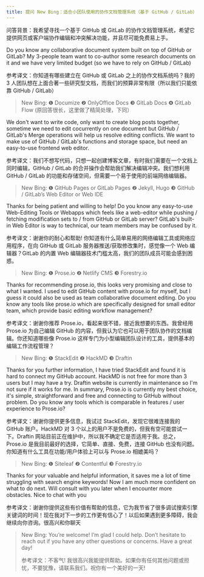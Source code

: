 ```yaml
---
title: 提问 New Bing：适合小团队使用的协作文档管理系统（基于 GitHub / GitLab）
---
```


问答背景：我希望寻找一个基于 GitHub 或 GitLab 的协作文档管理系统，希望它提供网页或客户端协作编辑和冲突解决功能，并且尽可能免费易上手。

Do you know any collaborative document system built on top of GitHub or GitLab? My 3-people team want to co-author some research documents on it and we have very limited budget (so we have to rely on GitHub / GitLab)

参考译文：你知道有哪些建立在 GitHub 或 GitLab 之上的协作文档系统吗？我的 3 人团队想在上面合著一些研究型文档，而我们的预算非常有限（所以我们只能依靠 GitHub / GitLab）

> New Bing: ❶ Documize ❷ OnlyOffice Docs ❸ GitLab Docs ❹ GitLab Flow (原回答很长，这里做了精简处理，下同）

We don't want to write code, only want to create blog posts together, sometime we need to edit cocurrently on one document but GitHub / GitLab's Merge operations will help us resolve editing conflicts. We want to make use of GitHub / GitLab's functions and storage space, but need an easy-to-use frontend web editor.

参考译文：我们不想写代码，只想一起创建博客文章，有时我们需要在一个文档上同时编辑，GitHub / GitLab 的合并操作会帮助我们解决编辑冲突。我们想利用 GitHub / GitLab 的功能和存储空间，但需要一个易于使用的前端网络编辑器。

> New Bing: ❶ GitHub Pages or GitLab Pages ❷ Jekyll, Hugo ❸ GitHub / GitLab’s Web Editor or Web IDE

Thanks for being patient and willing to help! Do you know any easy-to-use Web-Editing Tools or Webapps which feels like a web-editor while pushing / fetching modification sets to / from GitHub or GitLab server? GitLab's built-in Web Editor is way to technical, our team members may be confused by it.

参考译文：谢谢你的耐心和帮助! 你知道有什么简单易用的网络编辑工具或网络应用程序，在向 GitHub 或 GitLab 服务器推送/获取修改集时，感觉像一个 Web 编辑器？GitLab 的内置 Web 编辑器技术门槛太高，我们的团队成员可能会感到困惑。

> New Bing: ❶ Prose.io ❷ Netlify CMS ❸ Forestry.io

Thanks for recommending prose.io, this looks very promising and close to what I wanted. I used to edit GitHub content with prose.io for myself, but I guess it could also be used as team collaborative document editing. Do you know any tools like prose.io which are specifically designed for small editor team, which provide basic editing workflow management?

参考译文：谢谢你推荐 Prose.io，看起来很不错，接近我想要的东西。我曾经用 Prose.io 为自己编辑 GitHub 的内容，但我认为它也可以用于团队协作的文档编辑。你还知道哪些像 Prose.io 这样专门为小型编辑团队设计的工具，提供基本的编辑工作流程管理？

> New Bing: ❶ StackEdit ❷ HackMD ❸ Draftin

Thanks for you further information, I have tried StackEdit and found it is hard to connect my GitHub account. HackMD is not free for more than 3 users but I may have a try. Draftin website is currently in maintenance so I'm not sure if it works for me. In summary, Prose.io is currently my best choice, it's simple, straightforward and free and connecting to GitHub without problem. Do you know any tools which is comparable in features / user experience to Prose.io?

参考译文：谢谢你提供更多信息，我试过 StackEdit，发现它很难连接我的 GitHub 账户。HackMD 对 3 个以上的用户不是免费的，但我有空可能尝试一下。Draftin 网站目前正在维护中，所以我不确定它是否适用于我。总之，Prose.io 是我目前最好的选择，它简单、直接、免费，连接 GitHub 也没有问题。你知道有什么工具在功能/用户体验上可以与 Prose.io 相媲美吗？

> New Bing: ❶ Siteleaf ❷ Contentful ❸ Forestry.io

Thanks for your valuable and helpful information, it saves me a lot of time struggling with search engine keywords! Now I am much more confident on what to do next. Will consult with you later when I encounter more obstacles. Nice to chat with you

参考译文：谢谢你提供这些有价值有帮助的信息，它为我节省了很多调试搜索引擎关键词的时间！现在我对下一步的工作更有信心了！以后如果遇到更多障碍，我会继续向你咨询。很高兴和你聊天

> New Bing: You’re welcome! I’m glad I could help. Don’t hesitate to reach out if you have any other questions or concerns. Have a great day!
>
> 参考译文：不客气! 我很高兴我能提供帮助。如果你有任何其他问题或担忧，不要犹豫，请联系我们。祝你有一个美好的一天!
